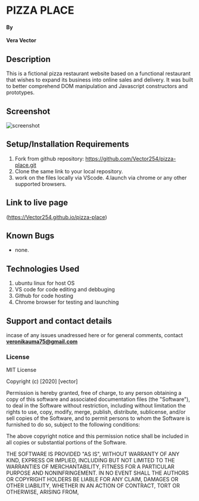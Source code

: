 #  PIZZA PLACE
#### By 
**Vera Vector**
## Description

This is a fictional pizza restaurant website based on a functional restaurant that wishes to expand its business into online sales and delivery. It was built to better comprehend DOM manipulation and Javascript constructors and prototypes.

## Screenshot
![screenshot](img/pizzaplace.png?raw=true)
## Setup/Installation Requirements
1. Fork from github repository: https://github.com/Vector254/pizza-place.git
2. Clone the same link to your local repository.
3. work on the files locally via VScode.
4.launch via chrome or any other supported browsers.

## Link to live page
 (https://Vector254.github.io/pizza-place)
## Known Bugs
* none.
## Technologies Used
 1. ubuntu linux for host OS
 2. VS code for code editing and debbuging
 3. Github for code hosting
 4. Chrome browser for testing and launching
## Support and contact details
incase of any issues unadressed here or for general comments, contact **veronikauma75@gmail.com**
### License
MIT License

Copyright (c) [2020] [vector]

Permission is hereby granted, free of charge, to any person obtaining a copy
of this software and associated documentation files (the "Software"), to deal
in the Software without restriction, including without limitation the rights
to use, copy, modify, merge, publish, distribute, sublicense, and/or sell
copies of the Software, and to permit persons to whom the Software is
furnished to do so, subject to the following conditions:

The above copyright notice and this permission notice shall be included in all
copies or substantial portions of the Software.

THE SOFTWARE IS PROVIDED "AS IS", WITHOUT WARRANTY OF ANY KIND, EXPRESS OR
IMPLIED, INCLUDING BUT NOT LIMITED TO THE WARRANTIES OF MERCHANTABILITY,
FITNESS FOR A PARTICULAR PURPOSE AND NONINFRINGEMENT. IN NO EVENT SHALL THE
AUTHORS OR COPYRIGHT HOLDERS BE LIABLE FOR ANY CLAIM, DAMAGES OR OTHER
LIABILITY, WHETHER IN AN ACTION OF CONTRACT, TORT OR OTHERWISE, ARISING FROM,
